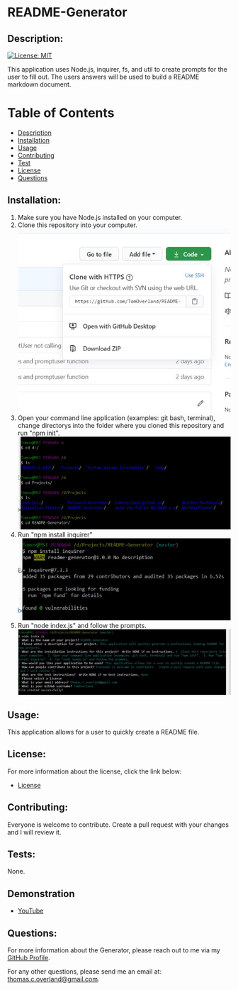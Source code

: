 # README-Generator
    
## Description:
   [![License: MIT](https://img.shields.io/badge/License-MIT-yellow.svg)](https://opensource.org/licenses/MIT)  
  
   This application uses Node.js, inquirer, fs, and util to create prompts for the user to fill out.  The users answers will be used to build a README markdown document.

   # Table of Contents
    
   - [Description](#description)
   - [Installation](#installation)
   - [Usage](#usage)
   - [Contributing](#contributing)
   - [Test](#tests)
   - [License](#license)
   - [Questions](#questions)
    
 ## Installation:
   1. Make sure you have Node.js installed on your computer.  
   2. Clone this repository into your computer.  
   ![Clone Repository](https://github.com/TomOverland/README-Generator/blob/master/assests/CloneRepo.JPG)  
   3. Open your command line application (examples: git bash, terminal), change directorys into the folder where you cloned this repository and run "npm init".  
   ![Change Directory](https://github.com/TomOverland/README-Generator/blob/master/assests/ChangeDirectory.JPG)  
   4. Run "npm install inquirer"  
   ![npm install Inquirer](https://github.com/TomOverland/README-Generator/blob/master/assests/npmInstallinquirer.JPG)  
   5. Run "node index.js" and follow the prompts.  
   ![Prompts](https://github.com/TomOverland/README-Generator/blob/master/assests/Prompts.JPG)  

  ## Usage:
   This application allows for a user to quickly create a README file.

   ## License:
   For more information about the license, click the link below:

   - [License](https://opensource.org/licenses/)

   ## Contributing:
   Everyone is welcome to contribute.  Create a pull request with your changes and I will review it.

   ## Tests:
   None.

   ## Demonstration
   - [YouTube](https://youtu.be/6xVCn8ycKu0)
   
   ## Questions:
   For more information about the Generator, please reach out to me via my [GitHub Profile](https://github.com/TomOverland).

   For any other questions, please send me an email at: thomas.c.overland@gmail.com.
    
